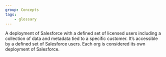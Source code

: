 ```yaml
---
group: Concepts
tags:
    - glossary
---
```

A deployment of Salesforce with a defined set of licensed users including a collection of data and metadata tied to a specific customer. It’s accessible by a defined set of Salesforce users. Each org is considered its own deployment of Salesforce.